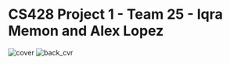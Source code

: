 # CS428 Project 1 - Team 25 - Iqra Memon and Alex Lopez

![cover](https://user-images.githubusercontent.com/35465848/64902432-c87da400-d66c-11e9-992f-91e57dec9342.jpg)
![back_cvr](https://user-images.githubusercontent.com/35465848/64902435-e0552800-d66c-11e9-9e2c-815806224df0.png)
